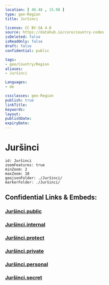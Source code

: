 ```yaml
---
location: [ 46.48 , 15.98 ] 
type: geo-Region
title: Juršinci

license: CC BY-SA 4.0
source: https://datahub.io/core/country-codes
isDeleted: false
isReadOnly: false
draft: false
confidential: public

tags:
- geo/Country/Region
aliases:
- Juršinci

Languages:
- de

cssclasses: geo-Region
publish: true
linkTitle: 
keywords: 
layout: 
publishDate: 
expiryDate: 
---
```


# Juršinci

```leaflet
id: Juršinci
zoomFeatures: true 
minZoom: 2 
maxZoom: 18
geojsonFolder: ./Juršinci/
markerFolder: ./Juršinci/
```


## Confidential Links & Embeds: 

### [Juršinci.public](/_public/\Earth\Continent\Europe\Europe~Central\Slovenia\Regions~Slovenia\Podravska\counties~PodravskaJuršinci.public.md) 

### [Juršinci.internal](/_internal/\Earth\Continent\Europe\Europe~Central\Slovenia\Regions~Slovenia\Podravska\counties~PodravskaJuršinci.internal.md) 

### [Juršinci.protect](/_protect/\Earth\Continent\Europe\Europe~Central\Slovenia\Regions~Slovenia\Podravska\counties~PodravskaJuršinci.protect.md) 

### [Juršinci.private](/_private/\Earth\Continent\Europe\Europe~Central\Slovenia\Regions~Slovenia\Podravska\counties~PodravskaJuršinci.private.md) 

### [Juršinci.personal](/_personal/\Earth\Continent\Europe\Europe~Central\Slovenia\Regions~Slovenia\Podravska\counties~PodravskaJuršinci.personal.md) 

### [Juršinci.secret](/_secret/\Earth\Continent\Europe\Europe~Central\Slovenia\Regions~Slovenia\Podravska\counties~PodravskaJuršinci.secret.md)

